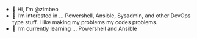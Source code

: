 - 👋 Hi, I’m @zimbeo
- 👀 I’m interested in ... Powershell, Ansible, Sysadmin, and other DevOps type stuff. I like making my problems my codes problems.
- 🌱 I’m currently learning ... Powershell and Ansible

